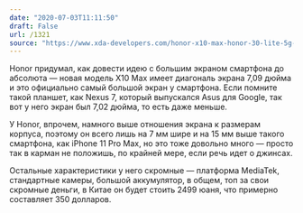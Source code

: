 ```yaml
---
date: "2020-07-03T11:11:50"
draft: False
url: /1321
source: "https://www.xda-developers.com/honor-x10-max-honor-30-lite-5g-mediatek-dimensity-800/"
---
```


Honor придумал, как довести идею с большим экраном смартфона до абсолюта — новая модель X10 Max имеет диагональ экрана 7,09 дюйма и это официально самый большой экран у смартфона. Если помните такой планшет, как Nexus 7, который выпускался Asus для Google, так вот у него экран был 7,02 дюйма, то есть даже меньше. 

У Honor, впрочем, намного выше отношения экрана к размерам корпуса, поэтому он всего лишь на 7 мм шире и на 15 мм выше такого смартфона, как iPhone 11 Pro Max, но это тоже довольно много — просто так в карман не положишь, по крайней мере, если речь идет о джинсах.

Остальные характеристики у него скромные — платформа MediaTek, стандартные камеры, большой аккумулятор, в общем, топ за свои скромные деньги, в Китае он будет стоить 2499 юаня, что примерно составляет 350 долларов.

